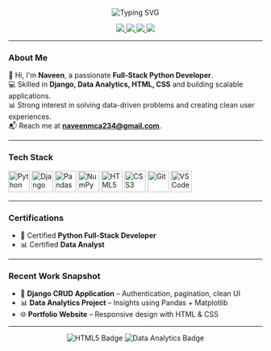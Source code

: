 <!-- GitHub Profile README for Naveen -->

<p align="center">
  <img src="https://readme-typing-svg.herokuapp.com?font=Inter&size=28&duration=3500&pause=700&center=true&vCenter=true&width=650&lines=Hi%2C+I'm+Naveen+%F0%9F%91%8B;Full-Stack+Python+Developer;Django+%7C+Data+Analytics+%7C+Web+Development" alt="Typing SVG" />
</p>

<p align="center">
  <a href="mailto:naveenmca234@gmail.com">
    <img src="https://img.shields.io/badge/Email-naveenmca234%40gmail.com-red?style=for-the-badge&logo=gmail" />
  </a>
  <a href="https://www.linkedin.com/in/naveenmca-linked/">
    <img src="https://img.shields.io/badge/LinkedIn-Connect-blue?style=for-the-badge&logo=linkedin" />
  </a>
  <a href="https://github.com/naveenmca234?tab=followers">
    <img src="https://img.shields.io/github/followers/naveenmca234?label=Follow&style=for-the-badge&logo=github" />
  </a>
  <img src="https://komarev.com/ghpvc/?username=naveenmca234&style=for-the-badge&label=Profile+Views" />
</p>

---

### About Me
👋 Hi, I'm **Naveen**, a passionate **Full-Stack Python Developer**.  
💻 Skilled in **Django, Data Analytics, HTML, CSS** and building scalable applications.  
📊 Strong interest in solving data-driven problems and creating clean user experiences.  
📬 Reach me at **naveenmca234@gmail.com**.  

---

### Tech Stack
<p>
  <img title="Python" alt="Python" width="42" height="42" src="https://cdn.jsdelivr.net/gh/devicons/devicon/icons/python/python-original.svg" /> 
  <img title="Django" alt="Django" width="42" height="42" src="https://cdn.jsdelivr.net/gh/devicons/devicon/icons/django/django-plain.svg" />
  <img title="Pandas" alt="Pandas" width="42" height="42" src="https://cdn.jsdelivr.net/gh/devicons/devicon/icons/pandas/pandas-original.svg" />
  <img title="NumPy" alt="NumPy" width="42" height="42" src="https://cdn.jsdelivr.net/gh/devicons/devicon/icons/numpy/numpy-original.svg" />
  <img title="HTML5" alt="HTML5" width="42" height="42" src="https://cdn.jsdelivr.net/gh/devicons/devicon/icons/html5/html5-plain.svg" />
  <img title="CSS3" alt="CSS3" width="42" height="42" src="https://cdn.jsdelivr.net/gh/devicons/devicon/icons/css3/css3-plain.svg" />
  <img title="Git" alt="Git" width="42" height="42" src="https://cdn.jsdelivr.net/gh/devicons/devicon/icons/git/git-original.svg" />
  <img title="VS Code" alt="VS Code" width="42" height="42" src="https://cdn.jsdelivr.net/gh/devicons/devicon/icons/vscode/vscode-original.svg" />
</p>

---

### Certifications
- 🏅 Certified **Python Full-Stack Developer**  
- 📊 Certified **Data Analyst**  

---

### Recent Work Snapshot
- 🧾 **Django CRUD Application** – Authentication, pagination, clean UI  
- 📊 **Data Analytics Project** – Insights using Pandas + Matplotlib  
- 🌐 **Portfolio Website** – Responsive design with HTML & CSS  

---

<p align="center">
  <img alt="HTML5 Badge" src="https://img.shields.io/badge/HTML5-%3C%2F%3E-orange?style=for-the-badge&logo=html5&logoColor=white" />
  <img alt="Data Analytics Badge" src="https://img.shields.io/badge/Data%20Analytics-Insights-blue?style=for-the-badge&logo=tableau&logoColor=white" />
</p>
